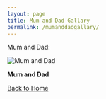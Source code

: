 ```yaml
---
layout: page
title: Mum and Dad Gallary
permalink: /mumanddadgallary/
---
```


Mum and Dad:


 <div class="gallery-item">
    <img src="https://imagedelivery.net/t3wCsGMKGPWUV8JSaoSPtQ/0ad1b10f-238e-419f-4539-1afde0c7f900/public" alt="Mum and Dad">
    <p><strong>Mum and Dad</strong></p>
  </div>


[Back to Home](/)



